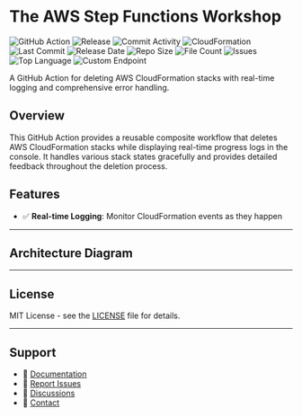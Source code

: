 # The AWS Step Functions Workshop

![GitHub Action](https://img.shields.io/badge/GitHub-Action-blue?logo=github)&nbsp;![Release](https://github.com/subhamay-bhattacharyya/1302-step-function-cft/actions/workflows/release.yaml/badge.svg)&nbsp;![Commit Activity](https://img.shields.io/github/commit-activity/t/subhamay-bhattacharyya/1302-step-function-cft)&nbsp;![CloudFormation](https://img.shields.io/badge/AWS-CloudFormation-orange?logo=amazonaws)&nbsp;![Last Commit](https://img.shields.io/github/last-commit/subhamay-bhattacharyya/1302-step-function-cft)&nbsp;![Release Date](https://img.shields.io/github/release-date/subhamay-bhattacharyya/1302-step-function-cft)&nbsp;![Repo Size](https://img.shields.io/github/repo-size/subhamay-bhattacharyya/1302-step-function-cft)&nbsp;![File Count](https://img.shields.io/github/directory-file-count/subhamay-bhattacharyya/1302-step-function-cft)&nbsp;![Issues](https://img.shields.io/github/issues/subhamay-bhattacharyya/1302-step-function-cft)&nbsp;![Top Language](https://img.shields.io/github/languages/top/subhamay-bhattacharyya/1302-step-function-cft)&nbsp;![Custom Endpoint](https://img.shields.io/endpoint?url=https://gist.githubusercontent.com/bsubhamay/2b0f0489ba6fd169663b12c5d560f0be/raw/1302-step-function-cft.json?)


A GitHub Action for deleting AWS CloudFormation stacks with real-time logging and comprehensive error handling.

## Overview

This GitHub Action provides a reusable composite workflow that deletes AWS CloudFormation stacks while displaying real-time progress logs in the console. It handles various stack states gracefully and provides detailed feedback throughout the deletion process.

## Features

- ✅ **Real-time Logging**: Monitor CloudFormation events as they happen

---

## Architecture Diagram


---

## License

MIT License - see the [LICENSE](LICENSE) file for details.

---

## Support

- 📖 [Documentation](https://github.com/subhamay-bhattacharyya/1302-step-function-cft/wiki)
- 🐛 [Report Issues](https://github.com/subhamay-bhattacharyya/1302-step-function-cft/issues)
- 💬 [Discussions](https://github.com/subhamay-bhattacharyya/1302-step-function-cft/discussions)
- 📧 [Contact](mailto:support@subhamay.aws@gmail.com)